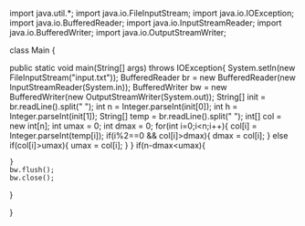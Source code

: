 import java.util.*;
import java.io.FileInputStream;
import java.io.IOException;
import java.io.BufferedReader;
import java.io.InputStreamReader;
import java.io.BufferedWriter;
import java.io.OutputStreamWriter;



class Main {

  public static void main(String[] args) throws IOException{
    System.setIn(new FileInputStream("input.txt"));
    BufferedReader br = new BufferedReader(new InputStreamReader(System.in));
    BufferedWriter bw = new BufferedWriter(new OutputStreamWriter(System.out));
    String[] init = br.readLine().split(" ");
    int n = Integer.parseInt(init[0]);
    int h = Integer.parseInt(init[1]);
    String[] temp = br.readLine().split(" ");
    int[] col = new int[n];
    int umax = 0;
    int dmax = 0;
    for(int i=0;i<n;i++){
      col[i] = Integer.parseInt(temp[i]);
      if(i%2==0 && col[i]>dmax){
        dmax = col[i];
      }
      else if(col[i]>umax){
        umax = col[i];
      }
    }
    if(n-dmax<umax){
      
    }
    bw.flush();
    bw.close();
  }

}
